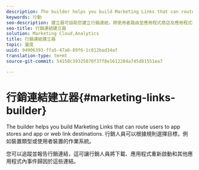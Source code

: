 ```yaml
---
description: The builder helps you build Marketing Links that can route users to app stores and app or web link destinations. 行銷人員可以根據規則選擇目的地，例如使用者裝置的裝置類型或作業系統。
keywords: 行動
seo-description: 建立器可協助您建立行銷連結，將使用者路由至應用程式商店及應用程式或網頁連結目的地。 行銷人員可以根據規則選擇目的地，例如使用者裝置的裝置類型或作業系統。
seo-title: 行銷連結建立器
solution: Marketing Cloud,Analytics
title: 行銷連結建立器
topic: 量度
uuid: 94906393-ffa5-47a6-89f6-1c812bad34af
translation-type: tm+mt
source-git-commit: 54150c39325070f37f8e1612204a745d81551ea7

---
```



# 行銷連結建立器{#marketing-links-builder}

The builder helps you build Marketing Links that can route users to app stores and app or web link destinations. 行銷人員可以根據規則選擇目標，例如裝置類型或使用者裝置的作業系統。

您可以追蹤並報告行銷連結，這可讓行銷人員將下載、應用程式重新啟動和其他應用程式內事件歸因於這些連結。
